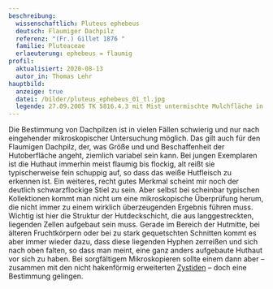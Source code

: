 ```yaml
---
beschreibung:
  wissenschaftlich: Pluteus ephebeus
  deutsch: Flaumiger Dachpilz
  referenz: "(Fr.) Gillet 1876 "
  familie: Pluteaceae
  erlaeuterung: ephebeus = flaumig
profil:
  aktualisiert: 2020-08-13
  autor_in: Thomas Lehr
hauptbild:
  anzeige: true
  datei: /bilder/pluteus_ephebeus_01_tl.jpg
  legende: 27.09.2005 TK 5816.4.3 mit Mist untermischte Mulchfläche in Lorsbach
---
```

Die Bestimmung von Dachpilzen ist in vielen Fällen schwierig und nur nach eingehender mikroskopischer Untersuchung möglich. Das gilt auch für den Flaumigen Dachpilz, der, was Größe und und Beschaffenheit der Hutoberfläche angeht, ziemlich variabel sein kann. Bei jungen Exemplaren ist die Huthaut immerhin meist flaumig bis flockig, alt reißt sie typischerweise fein schuppig auf, so dass das weiße Hutfleisch zu erkennen ist. Ein weiteres, recht gutes Merkmal scheint mir noch der deutlich schwarzflockige Stiel zu sein. Aber selbst bei scheinbar typischen Kollektionen kommt man nicht um eine mikroskopische Überprüfung herum, die nicht immer zu einem wirklich überzeugenden Ergebnis führen muss. Wichtig ist hier die Struktur der Hutdeckschicht, die aus langgestreckten, liegenden Zellen aufgebaut sein muss. Gerade im Bereich der Hutmitte, bei älteren Fruchtkörpern oder bei zu stark gequetschten Schnitten kommt es aber immer wieder dazu, dass diese liegenden Hyphen zerreißen und sich nach oben falten, so dass man meint, eine ganz anders aufgebaute Huthaut vor sich zu haben. Bei sorgfältigem Mikroskopieren sollte einem dann aber – zusammen mit den nicht hakenförmig erweiterten [Zystiden](Zystiden "Glossar") – doch eine Bestimmung gelingen.